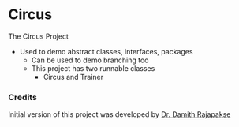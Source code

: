 # Circus
The Circus Project

- Used to demo abstract classes, interfaces, packages 
    - Can be used to demo branching too
    - This project has two runnable classes
      - Circus and Trainer

### Credits

Initial version of this project was developed by [Dr. Damith Rajapakse](https://github.com/damithc)